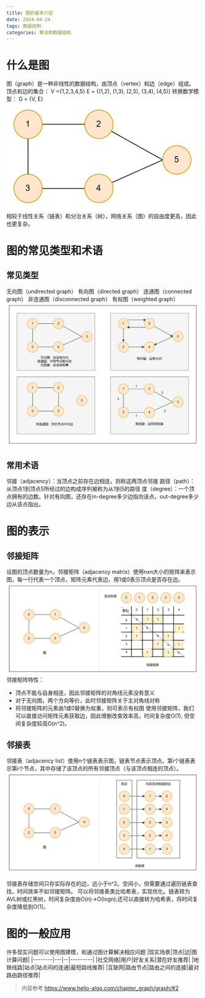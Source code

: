 ```yaml
---
title: 图的基本介绍
date: 2024-04-24
tags: 数据结构
categories: 算法和数据结构
---
```


# 什么是图
图（graph）是一种非线性的数据结构，由顶点（vertex）和边（edge）组成。
顶点和边的集合：
V ={1,2,3,4,5}
E = {(1,2), (1,3), (2,5), (3,4), (4,5)}
转换数学模型：
G = {V, E}
![](../../../../image/DataStructureAndAlgorithm/DataStructure/graph/图模型.png)
相较于线性关系（链表）和分治关系（树），网络关系（图）的自由度更高，因此也更复杂。
<!--more-->
# 图的常见类型和术语
## 常见类型
无向图（undirected graph）
有向图（directed graph）
连通图（connected graph）
非连通图（disconnected graph）
有权图（weighted graph）
![](../../../../image/DataStructureAndAlgorithm/DataStructure/graph/图常见类型.png)

## 常用术语
邻接（adjacency）：当顶点之前存在边相连，则称这两顶点邻接
路径（path）：从顶点1到顶点5所经过的边构成序列被称为从1到5的路径
度（degree）：一个顶点拥有的边数。针对有向图，还存在in-degree多少边指向该点，out-degree多少边从该点指出。

# 图的表示
## 邻接矩阵
设图的顶点数量为n，邻接矩阵（adjacency matrix）使用nxn大小的矩阵来表示图，每一行代表一个顶点，矩阵元素代表边，用1或0表示顶点是否存在边。
![](../../../../image/DataStructureAndAlgorithm/DataStructure/graph/邻接矩阵表示.png)
邻接矩阵特性：
- 顶点不能与自身相连，因此邻接矩阵的对角线元素没有意义
- 对于无向图，两个方向等价，此时邻接矩阵关于主对角线对称
- 将邻接矩阵的元素由1或0替换为权重，则可表示有权图
使用邻接矩阵，我们可以直接访问矩阵元素获取边，因此增删改查效率高，时间复杂度O(1), 但空间复杂度较高O(n^2)。
## 邻接表
邻接表（adjacency list）使用n个链表表示图，链表节点表示顶点。第i个链表表示第i个节点，其中存储了该顶点的所有邻接顶点（与该顶点相连的顶点）。
![](../../../../image/DataStructureAndAlgorithm/DataStructure/graph/邻接表表示.png)

邻接表存储空间只存实际存在的边，远小于n^2。空间小，但需要通过遍历链表查找，时间效率不如邻接矩阵。
可以将邻接表类比哈希表，实现优化。链表转为AVL树或红黑树，时间复杂度由O(n)->O(logn);还可以直接转为哈希表，将时间复杂度降低到O(1)。

# 图的一般应用
许多现实问题可以使用图建模，和通过图计算解决相应问题
|现实场景|顶点|边|图计算问题|
|--------|---|--|---------|
|社交网络|用户|好友关系|潜在好友推荐|
|地铁线路|站点|站点间的连通|最短路线推荐|
|互联网|路由节点|路由之间的连接|最对路由路径推荐|

>内容参考
>https://www.hello-algo.com/chapter_graph/graph/#2